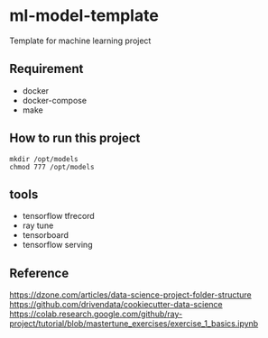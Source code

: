 # ml-model-template
Template for machine learning project

## Requirement
- docker
- docker-compose
- make

## How to run this project
```
mkdir /opt/models
chmod 777 /opt/models
```

## tools
- tensorflow tfrecord
- ray tune
- tensorboard
- tensorflow serving

## Reference
https://dzone.com/articles/data-science-project-folder-structure
https://github.com/drivendata/cookiecutter-data-science
https://colab.research.google.com/github/ray-project/tutorial/blob/mastertune_exercises/exercise_1_basics.ipynb